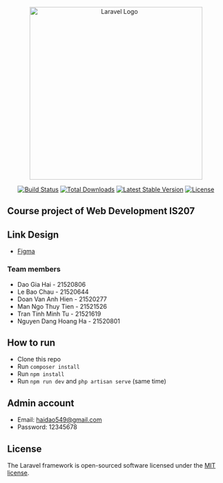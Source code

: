 <p align="center"><a href="https://laravel.com" target="_blank"><img src="https://raw.githubusercontent.com/laravel/art/master/logo-lockup/5%20SVG/2%20CMYK/1%20Full%20Color/laravel-logolockup-cmyk-red.svg" width="400" alt="Laravel Logo"></a></p>

<p align="center">
<a href="https://github.com/laravel/framework/actions"><img src="https://github.com/laravel/framework/workflows/tests/badge.svg" alt="Build Status"></a>
<a href="https://packagist.org/packages/laravel/framework"><img src="https://img.shields.io/packagist/dt/laravel/framework" alt="Total Downloads"></a>
<a href="https://packagist.org/packages/laravel/framework"><img src="https://img.shields.io/packagist/v/laravel/framework" alt="Latest Stable Version"></a>
<a href="https://packagist.org/packages/laravel/framework"><img src="https://img.shields.io/packagist/l/laravel/framework" alt="License"></a>
</p>

## Course project of Web Development IS207

## Link Design

- [Figma](https://www.figma.com/file/IyYh2PYsTNC3KyGn2tyIAv/F%26B-Pizza-Website?type=design&node-id=0-1&mode=design&t=gn9y1MudKoziQWrl-0)

### Team members

-   Dao Gia Hai - 21520806
-   Le Bao Chau - 21520644
-   Doan Van Anh Hien - 21520277
-   Man Ngo Thuy Tien - 21521526
-   Tran Tinh Minh Tu - 21521619
-   Nguyen Dang Hoang Ha - 21520801

## How to run

-   Clone this repo
-   Run `composer install`
-   Run `npm install`
-   Run `npm run dev` and `php artisan serve` (same time)

## Admin account

-   Email: haidao549@gmail.com
-   Password: 12345678

## License

The Laravel framework is open-sourced software licensed under the [MIT license](https://opensource.org/licenses/MIT).
